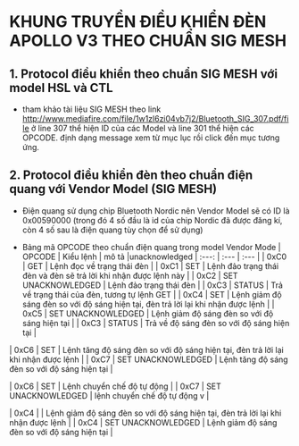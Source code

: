 # KHUNG TRUYỀN ĐIỀU KHIỂN ĐÈN APOLLO V3 THEO CHUẨN SIG MESH

## 1. Protocol điều khiển theo chuẩn SIG MESH với model HSL và CTL

* tham khảo tài liệu SIG MESH theo link http://www.mediafire.com/file/1w1zl6zi04vb7j2/Bluetooth_SIG_307.pdf/file ở line 307 thể hiện ID của các Model và line 301 thể hiện các OPCODE. định dạng message xem từ mục lục rồi click đến mục tương ứng.

## 2. Protocol điều khiển đèn theo chuẩn điện quang với Vendor Model (SIG MESH)
* Điện quang sử dụng chip Bluetooth Nordic nên Vendor Model sẽ có ID là 0x00590000 (trong đó 4 số đầu là id của chip Nordic đã được đăng kí, còn 4 số sau là điện quang tùy chọn để sử dụng)

* Bảng mã OPCODE theo chuẩn điện quang trong model Vendor Mode
| OPCODE | Kiểu lệnh | mô tả |unacknowledged
| :---: | :--- | :--- |
| 0xC0 | GET | Lệnh đọc về trạng thái đèn |
| 0xC1 | SET | Lệnh đảo trạng thái đèn và đèn sẽ trả lời khi nhận được lệnh này |
| 0xC2 | SET UNACKNOWLEDGED | Lệnh đảo trạng thái đèn |
| 0xC3 | STATUS | Trả về trạng thái của đèn, tương tự lệnh GET |
| 0xC4 | SET | Lệnh giảm độ sáng đèn so với độ sáng hiện tại,  đèn trả lời lại khi nhận được lệnh |
| 0xC5 | SET UNACKNOWLEDGED | Lệnh giảm độ sáng đèn so với độ sáng hiện tại |
| 0xC3 | STATUS | Trả về độ sáng đèn so với độ sáng hiện tại |

| 0xC6 | SET | Lệnh tăng độ sáng đèn so với độ sáng hiện tại,  đèn trả lời lại khi nhận được lệnh |
| 0xC7 | SET UNACKNOWLEDGED | Lệnh tăng độ sáng đèn so với độ sáng hiện tại |

| 0xC6 | SET | Lệnh chuyển chế độ tự động |
| 0xC7 | SET UNACKNOWLEDGED | lệnh chuyển chế độ tự động v |

| 0xC4 |  | Lệnh giảm độ sáng đèn so với độ sáng hiện tại,  đèn trả lời lại khi nhận được lệnh |
| 0xC4 | SET UNACKNOWLEDGED | Lệnh giảm độ sáng đèn so với độ sáng hiện tại |
